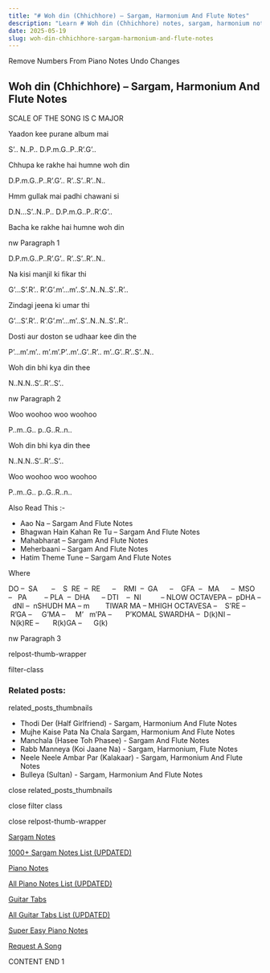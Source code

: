 ```yaml
---
title: "# Woh din (Chhichhore) – Sargam, Harmonium And Flute Notes"
description: "Learn # Woh din (Chhichhore) notes, sargam, harmonium notations and flute notes. Easy step-by-step tutorial for beginners."
date: 2025-05-19
slug: woh-din-chhichhore-sargam-harmonium-and-flute-notes
---
```


Remove Numbers From Piano Notes
Undo Changes



## Woh din (Chhichhore) – Sargam, Harmonium And Flute Notes



SCALE OF THE SONG IS C MAJOR



Yaadon kee purane album mai



S’.. N..P.. D.P.m.G..P..R’.G’..



Chhupa ke rakhe hai humne woh din



D.P.m.G..P..R’.G’.. R’..S’..R’..N..



Hmm gullak mai padhi chawani si



D.N…S’..N..P.. D.P.m.G..P..R’.G’..



Bacha ke rakhe hai humne woh din



nw Paragraph 1

D.P.m.G..P..R’.G’.. R’..S’..R’..N..



Na kisi manjil ki fikar thi



G’…S’.R’.. R’.G’.m’…m’..S’..N..N..S’..R’..



Zindagi jeena ki umar thi



G’…S’.R’.. R’.G’.m’…m’..S’..N..N..S’..R’..



Dosti aur doston se udhaar kee din the



P’…m’.m’.. m’.m’.P’..m’..G’..R’.. m’..G’..R’..S’..N..



Woh din bhi kya din thee



N..N.N..S’..R’..S’..

nw Paragraph 2



Woo woohoo woo woohoo



P..m..G.. p..G..R..n..



Woh din bhi kya din thee



N..N.N..S’..R’..S’..



Woo woohoo woo woohoo



P..m..G.. p..G..R..n..



Also Read This :-



* Aao Na – Sargam And Flute Notes
* Bhagwan Hain Kahan Re Tu – Sargam And Flute Notes
* Mahabharat – Sargam And Flute Notes
* Meherbaani – Sargam And Flute Notes
* Hatim Theme Tune – Sargam And Flute Notes



Where



DO –  SA       –    S  RE  –  RE      –    RMI  –  GA      –    GFA  –   MA      –  MSO  –   PA         – PLA  –  DHA      – DTI    –  NI          – NLOW OCTAVEPA –  pDHA –  dNI –  nSHUDH MA – m        TIWAR MA – MHIGH OCTAVESA –    S’RE –     R’GA –     G’MA –     M’   m’PA –       P’KOMAL SWARDHA –  D(k)NI –       N(k)RE –       R(k)GA –      G(k)

nw Paragraph 3



relpost-thumb-wrapper

filter-class

### Related posts:

related_posts_thumbnails

* Thodi Der (Half Girlfriend) - Sargam, Harmonium And Flute Notes
* Mujhe Kaise Pata Na Chala Sargam, Harmonium And Flute Notes
* Manchala (Hasee Toh Phasee) - Sargam And Flute Notes
* Rabb Manneya (Koi Jaane Na) - Sargam, Harmonium, Flute Notes
* Neele Neele Ambar Par (Kalakaar) - Sargam, Harmonium And Flute Notes
* Bulleya (Sultan) - Sargam, Harmonium And Flute Notes

close related_posts_thumbnails

close filter class

close relpost-thumb-wrapper

[Sargam Notes](https://www.notationsworld.com/sargam-notes.html)

[1000+ Sargam Notes List (UPDATED)](https://www.notationsworld.com/all-songs-list-sargam-notes.html)

[Piano Notes](https://www.notationsworld.com/piano-notes.html)

[All Piano Notes List (UPDATED)](https://www.notationsworld.com/all-songs-list-piano-notes.html)

[Guitar Tabs](https://www.notationsworld.com/guitar-tabs.html)

[All Guitar Tabs List (UPDATED)](https://www.notationsworld.com/all-songs-list-guitar-tabs.html)

[Super Easy Piano Notes](https://studywall.in/)

[Request A Song](https://www.notationsworld.com/request-a-song.html)

CONTENT END 1

